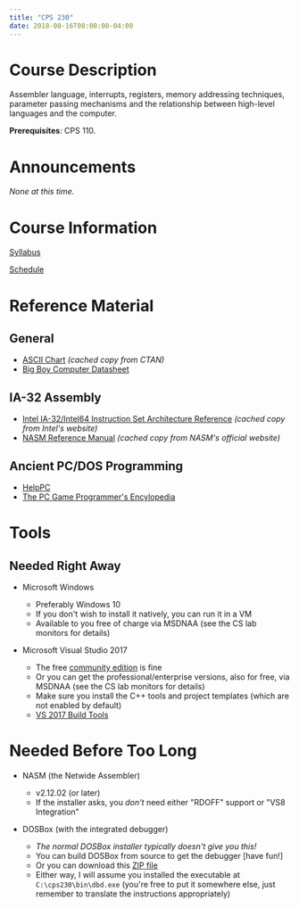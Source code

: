 ```yaml
---
title: "CPS 230"
date: 2018-08-16T00:00:00-04:00
---
```


# Course Description

Assembler language, interrupts, registers, memory addressing techniques, parameter passing mechanisms and the relationship between high-level languages and the computer.

**Prerequisites**: CPS 110.

# Announcements

_None at this time._

# Course Information

[Syllabus](/bju/cps230/info/syllabus)

[Schedule](/bju/cps230/info/schedule)

# Reference Material

## General

* [ASCII Chart](/bju/cps230/downloads/ascii.pdf) *(cached copy from CTAN)*
* [Big Boy Computer Datasheet](/bju/cps230/downloads/bbc_handout.pdf)

## IA-32 Assembly

* [Intel IA-32/Intel64 Instruction Set Architecture Reference](/bju/cps230/downloads/64ia32_isa_ref.pdf) *(cached copy from Intel's website)*
* [NASM Reference Manual](/bju/cps230/downloads/nasmdoc.pdf) *(cached copy from NASM's official website)*

## Ancient PC/DOS Programming

* [HelpPC](http://stanislavs.org/helppc/)
* [The PC Game Programmer's Encylopedia](http://qzx.com/pc-gpe/)

# Tools

## Needed Right Away

* Microsoft Windows
    - Preferably Windows 10
    - If you don't wish to install it natively, you can run it in a VM
    - Available to you free of charge via MSDNAA (see the CS lab monitors for details)

* Microsoft Visual Studio 2017
    - The free [community edition](https://www.visualstudio.com/downloads/) is fine
    - Or you can get the professional/enterprise versions, also for free, via MSDNAA (see the CS lab monitors for details)
    - Make sure you install the C++ tools and project templates (which are not enabled by default)
    - [VS 2017 Build Tools](https://www.visualstudio.com/downloads/#build-tools-for-visual-studio-2017)

# Needed Before Too Long

* NASM (the Netwide Assembler)
    - v2.12.02 (or later)
    - If the installer asks, you *don't* need either "RDOFF" support or "VS8 Integration"

* DOSBox (with the integrated debugger)
    - *The normal DOSBox installer typically doesn't give you this!*
    - You can build DOSBox from source to get the debugger [have fun!]
    - Or you can download this [ZIP file](/bju/cps230/downloads/dbd.zip)
    - Either way, I will assume you installed the executable at `C:\cps230\bin\dbd.exe` (you're free to put it somewhere else, just remember to translate the instructions appropriately)
